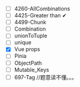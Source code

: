 - [ ] 4260-AllCombinations
- [ ] 4425-Greater than    ✔
- [ ] 4499-Chunk
- [ ] Combination
- [ ] unionToTuple
- [ ] unique
- [X] Vue props
- [ ] Pinia
- [ ] ObjectPath
- [ ] Mutable_Keys
- [ ] 697-Tag  //题意读不懂。。。